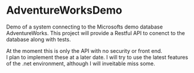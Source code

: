 # AdventureWorksDemo
Demo of a system connecting to the Microsofts demo database AdventureWorks.
This project will provide a Restful API to conenct to the database along with tests.

At the moment this is only the API with no security or front end.  
I plan to implement these at a later date.
I will try to use the latest features of the .net environment, although I will inveitable miss some.
